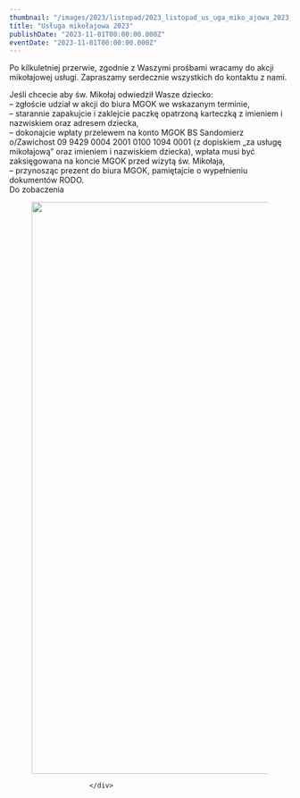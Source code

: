 ```yaml
---
thumbnail: "/images/2023/listopad/2023_listopad_us_uga_miko_ajowa_2023_2023_11_us_uga_miko_ajowa_2023_Jesli-chcesz-by-Swiety-Mikolaj-odwiedzil-Twoje-dziecko-724x1024.jpg"
title: "Usługa mikołajowa 2023"
publishDate: "2023-11-01T00:00:00.000Z"
eventDate: "2023-11-01T00:00:00.000Z"
---
```


<div class="entry-content">
							
							
<p>Po kilkuletniej przerwie, zgodnie z Waszymi prośbami wracamy do akcji mikołajowej usługi. Zapraszamy serdecznie wszystkich do kontaktu z nami.</p>



<p>Jeśli chcecie aby św. Mikołaj odwiedził Wasze dziecko:<br>– zgłoście udział w akcji do biura MGOK we wskazanym terminie,<br>– starannie zapakujcie i zaklejcie paczkę opatrzoną karteczką z imieniem i nazwiskiem oraz adresem dziecka,<br>– dokonajcie wpłaty przelewem na konto MGOK BS Sandomierz o/Zawichost 09 9429 0004 2001 0100 1094 0001 (z dopiskiem „za usługę mikołajową” oraz imieniem i nazwiskiem dziecka), wpłata musi być zaksięgowana na koncie MGOK przed wizytą św. Mikołaja,<br>– przynosząc prezent do biura MGOK, pamiętajcie o wypełnieniu dokumentów RODO.<br>Do zobaczenia</p>



<figure class="wp-block-image size-large"><a href="http://mgok-zawichost.pl/wp-content/uploads/2023/11/Jesli-chcesz-by-Swiety-Mikolaj-odwiedzil-Twoje-dziecko.jpg"><img fetchpriority="high" decoding="async" width="724" height="1024" src="/images/2023/listopad/2023_listopad_us_uga_miko_ajowa_2023_2023_11_us_uga_miko_ajowa_2023_Jesli-chcesz-by-Swiety-Mikolaj-odwiedzil-Twoje-dziecko-724x1024.jpg" alt="" class="wp-image-10097" srcset="/images/2023/listopad/2023_listopad_us_uga_miko_ajowa_2023_2023_11_us_uga_miko_ajowa_2023_Jesli-chcesz-by-Swiety-Mikolaj-odwiedzil-Twoje-dziecko-724x1024.jpg 724w, /images/2023/listopad/Jesli-chcesz-by-Swiety-Mikolaj-odwiedzil-Twoje-dziecko-212x300.jpg 212w, /images/2023/listopad/Jesli-chcesz-by-Swiety-Mikolaj-odwiedzil-Twoje-dziecko-768x1086.jpg 768w, /images/2023/listopad/Jesli-chcesz-by-Swiety-Mikolaj-odwiedzil-Twoje-dziecko-1086x1536.jpg 1086w, /images/2023/listopad/Jesli-chcesz-by-Swiety-Mikolaj-odwiedzil-Twoje-dziecko-1448x2048.jpg 1448w, /images/2023/listopad/Jesli-chcesz-by-Swiety-Mikolaj-odwiedzil-Twoje-dziecko.jpg 1587w" sizes="(max-width: 724px) 100vw, 724px"></a></figure>
						
						</div>
